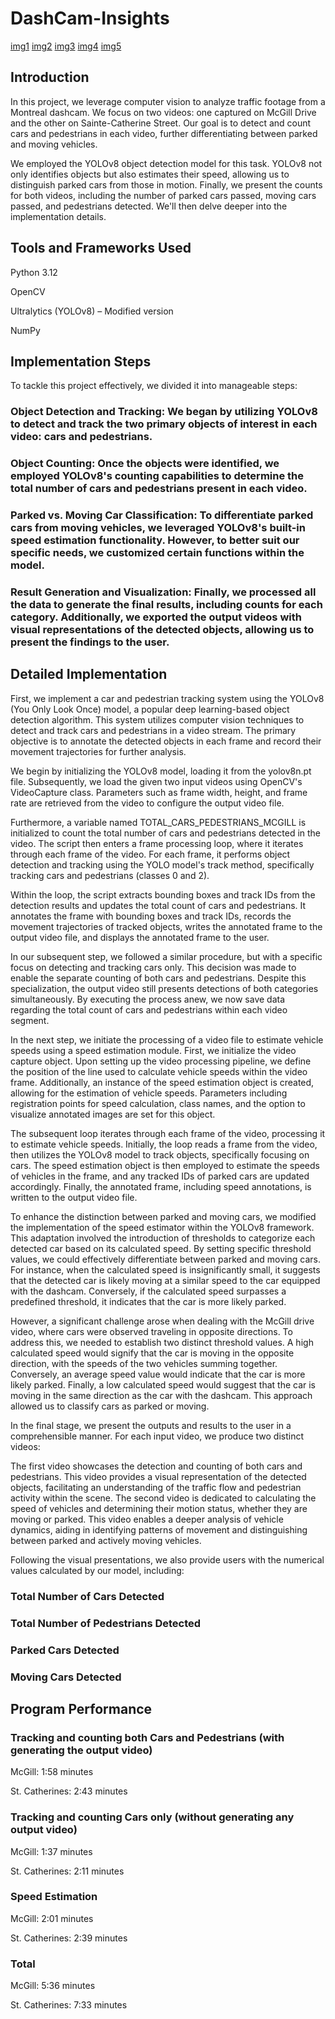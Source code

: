 # DashCam-Insights


[img1](https://i.ibb.co/yq4NcJs/Screenshot-2024-04-13-at-7-32-50-PM.png)
[img2](https://i.ibb.co/p24PbH7/Screenshot-2024-04-13-at-7-33-22-PM.png)
[img3](https://i.ibb.co/BwPpR3Z/Screenshot-2024-04-13-at-7-45-44-PM.png)
[img4](https://i.ibb.co/f49v1Bn/Screenshot-2024-04-13-at-7-46-50-PM.png)
[img5](https://i.ibb.co/3WKMGtV/Screenshot-2024-04-13-at-7-57-44-PM.png)


## Introduction
In this project, we leverage computer vision to analyze traffic footage from a Montreal dashcam. We focus on two videos: one captured on McGill Drive and the other on Sainte-Catherine Street. Our goal is to detect and count cars and pedestrians in each video, further differentiating between parked and moving vehicles.

We employed the YOLOv8 object detection model for this task. YOLOv8 not only identifies objects but also estimates their speed, allowing us to distinguish parked cars from those in motion. Finally, we present the counts for both videos, including the number of parked cars passed, moving cars passed, and pedestrians detected. We'll then delve deeper into the implementation details.


## Tools and Frameworks Used

Python 3.12

OpenCV

Ultralytics (YOLOv8) – Modified version

NumPy


## Implementation Steps
To tackle this project effectively, we divided it into manageable steps: 

### Object Detection and Tracking: We began by utilizing YOLOv8 to detect and track the two primary objects of interest in each video: cars and pedestrians.

### Object Counting: Once the objects were identified, we employed YOLOv8's counting capabilities to determine the total number of cars and pedestrians present in each video.

### Parked vs. Moving Car Classification: To differentiate parked cars from moving vehicles, we leveraged YOLOv8's built-in speed estimation functionality. However, to better suit our specific needs, we customized certain functions within the model.

### Result Generation and Visualization: Finally, we processed all the data to generate the final results, including counts for each category. Additionally, we exported the output videos with visual representations of the detected objects, allowing us to present the findings to the user.


## Detailed Implementation
First, we implement a car and pedestrian tracking system using the YOLOv8 (You Only Look Once) model, a popular deep learning-based object detection algorithm. This system utilizes computer vision techniques to detect and track cars and pedestrians in a video stream. The primary objective is to annotate the detected objects in each frame and record their movement trajectories for further analysis.

We begin by initializing the YOLOv8 model, loading it from the yolov8n.pt file. Subsequently, we load the given two input videos using OpenCV's VideoCapture class. Parameters such as frame width, height, and frame rate are retrieved from the video to configure the output video file.

Furthermore, a variable named TOTAL_CARS_PEDESTRIANS_MCGILL is initialized to count the total number of cars and pedestrians detected in the video. The script then enters a frame processing loop, where it iterates through each frame of the video. For each frame, it performs object detection and tracking using the YOLO model's track method, specifically tracking cars and pedestrians (classes 0 and 2).

Within the loop, the script extracts bounding boxes and track IDs from the detection results and updates the total count of cars and pedestrians. It annotates the frame with bounding boxes and track IDs, records the movement trajectories of tracked objects, writes the annotated frame to the output video file, and displays the annotated frame to the user.

In our subsequent step, we followed a similar procedure, but with a specific focus on detecting and tracking cars only. This decision was made to enable the separate counting of both cars and pedestrians. Despite this specialization, the output video still presents detections of both categories simultaneously. By executing the process anew, we now save data regarding the total count of cars and pedestrians within each video segment.


In the next step, we initiate the processing of a video file to estimate vehicle speeds using a speed estimation module. First, we initialize the video capture object. Upon setting up the video processing pipeline, we define the position of the line used to calculate vehicle speeds within the video frame. Additionally, an instance of the speed estimation object is created, allowing for the estimation of vehicle speeds. Parameters including registration points for speed calculation, class names, and the option to visualize annotated images are set for this object.

The subsequent loop iterates through each frame of the video, processing it to estimate vehicle speeds. Initially, the loop reads a frame from the video, then utilizes the YOLOv8 model to track objects, specifically focusing on cars. The speed estimation object is then employed to estimate the speeds of vehicles in the frame, and any tracked IDs of parked cars are updated accordingly. Finally, the annotated frame, including speed annotations, is written to the output video file.

To enhance the distinction between parked and moving cars, we modified the implementation of the speed estimator within the YOLOv8 framework. This adaptation involved the introduction of thresholds to categorize each detected car based on its calculated speed. By setting specific threshold values, we could effectively differentiate between parked and moving cars. For instance, when the calculated speed is insignificantly small, it suggests that the detected car is likely moving at a similar speed to the car equipped with the dashcam. Conversely, if the calculated speed surpasses a predefined threshold, it indicates that the car is more likely parked.

However, a significant challenge arose when dealing with the McGill drive video, where cars were observed traveling in opposite directions. To address this, we needed to establish two distinct threshold values. A high calculated speed would signify that the car is moving in the opposite direction, with the speeds of the two vehicles summing together. Conversely, an average speed value would indicate that the car is more likely parked. Finally, a low calculated speed would suggest that the car is moving in the same direction as the car with the dashcam. This approach allowed us to classify cars as parked or moving. 

In the final stage, we present the outputs and results to the user in a comprehensible manner. For each input video, we produce two distinct videos: 

The first video showcases the detection and counting of both cars and pedestrians. This video provides a visual representation of the detected objects, facilitating an understanding of the traffic flow and pedestrian activity within the scene.
The second video is dedicated to calculating the speed of vehicles and determining their motion status, whether they are moving or parked. This video enables a deeper analysis of vehicle dynamics, aiding in identifying patterns of movement and distinguishing between parked and actively moving vehicles.

Following the visual presentations, we also provide users with the numerical values calculated by our model, including:

### Total Number of Cars Detected
### Total Number of Pedestrians Detected
### Parked Cars Detected
### Moving Cars Detected


## Program Performance
### Tracking and counting both Cars and Pedestrians (with generating the output video)

McGill: 1:58 minutes

St. Catherines: 2:43 minutes

### Tracking and counting Cars only (without generating any output video)

McGill: 1:37 minutes

St. Catherines: 2:11 minutes

### Speed Estimation

McGill: 2:01 minutes

St. Catherines: 2:39 minutes

### Total

McGill: 5:36 minutes

St. Catherines: 7:33 minutes
